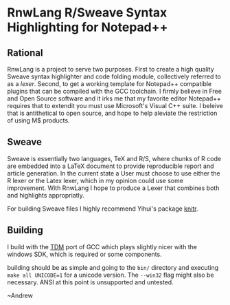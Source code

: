 RnwLang R/Sweave Syntax Highlighting for Notepad++
==================================================
Rational
--------
RnwLang is a project to serve two purposes.  First to create a high quality Sweave syntax highlighter and code folding module, collectively referred to as a *lexer*.  Second, to get a working template for Notepad++ compatible plugins that can be compiled with the GCC toolchain.  I firmly believe in Free and Open Source software and it irks me that my favorite editor Notepad++ requires that to extendit you must use Microsoft's Visual C++ suite.  I beleive that is antithetical to open source, and hope to help aleviate the restriction of using M$ products.

Sweave
------
Sweave is essentially two languages, TeX and R/S, where chunks of R code are embedded into a LaTeX document to provide reproducible report and article generation.  In the current state a User must choose to use either the R lexer or the Latex lexer, which in my opinion could use some improvement.  With RnwLang I hope to produce a Lexer that combines both and highlights appropriatly.

For building Sweave files I highly recommend Yihui's package [knitr](http://github.com/yihui/knitr).

Building
--------
I build with the [TDM](http://tdm-gcc.tdragon.net/) port of GCC which plays slightly nicer with the windows SDK, which is required or some components.

building should be as simple and going to the `bin/` directory and executing `make all UNICODE=1` for a unicode version.  The `--win32` flag might also be necessary.  ANSI at this point is unsupported and untested.

~Andrew